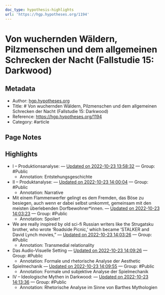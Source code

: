 ```yaml
---
doc_type: hypothesis-highlights
url: 'https://hgp.hypotheses.org/1194'
---
```


# Von wuchernden Wäldern, Pilzmenschen und dem allgemeinen Schrecken der Nacht (Fallstudie 15: Darkwood)

## Metadata
- Author: [hgp.hypotheses.org]()
- Title: # Von wuchernden Wäldern, Pilzmenschen und dem allgemeinen Schrecken der Nacht (Fallstudie 15: Darkwood)
- Reference: https://hgp.hypotheses.org/1194
- Category: #article

## Page Notes
## Highlights
- I – Produktionsanalyse: — [Updated on 2022-10-23 13:58:32](https://hyp.is/BHI1UlLKEe25tBe50ISvpQ/hgp.hypotheses.org/1194) — Group: #Public
    - Annotation: Entstehungsgeschichte
- II – Produktanalyse: — [Updated on 2022-10-23 14:00:04](https://hyp.is/O34xrlLKEe2sTYMb-9MBBQ/hgp.hypotheses.org/1194) — Group: #Public
    - Annotation: Narrative
- Mit einem Flammenwerfer gelingt es dem Fremden, das Böse zu besiegen, auch wenn er dabei selbst umkommt, gemeinsam mit den meisten überlebenden Dorfbewohner*innen.  — [Updated on 2022-10-23 14:03:23](https://hyp.is/se88wFLKEe2t5ff6leVeVw/hgp.hypotheses.org/1194) — Group: #Public
    - Annotation: Spoiler!
- We are really inspired by old sci-fi Russian writers like the Strugatsku brother, who wrote ‘Roadside Picnic,’ which became ‘STALKER and David Lynch movies,” — [Updated on 2022-10-23 14:03:26](https://hyp.is/s7xA3lLKEe2t5g_a00iUrw/hgp.hypotheses.org/1194) — Group: #Public
    - Annotation: Transmedial relationality
- Das Audio-Visuelle Setting — [Updated on 2022-10-23 14:09:26](https://hyp.is/B2nU0FLLEe2gJjea9bqRWg/hgp.hypotheses.org/1194) — Group: #Public
    - Annotation: Formale und rhetorische Analyse der Aesthetic
- Spielmechanik — [Updated on 2022-10-23 14:09:55](https://hyp.is/mzWZklLLEe2XeSPUtqZTJA/hgp.hypotheses.org/1194) — Group: #Public
    - Annotation: Formale und subjektive Analyse der Spielmechanik
- IV – Ideologische Mythen in Darkwood: — [Updated on 2022-10-23 14:13:36](https://hyp.is/HynjXFLMEe2I4KOFtMtGog/hgp.hypotheses.org/1194) — Group: #Public
    - Annotation: Rhetorische Analyse im Sinne von Barthes Mythologien





